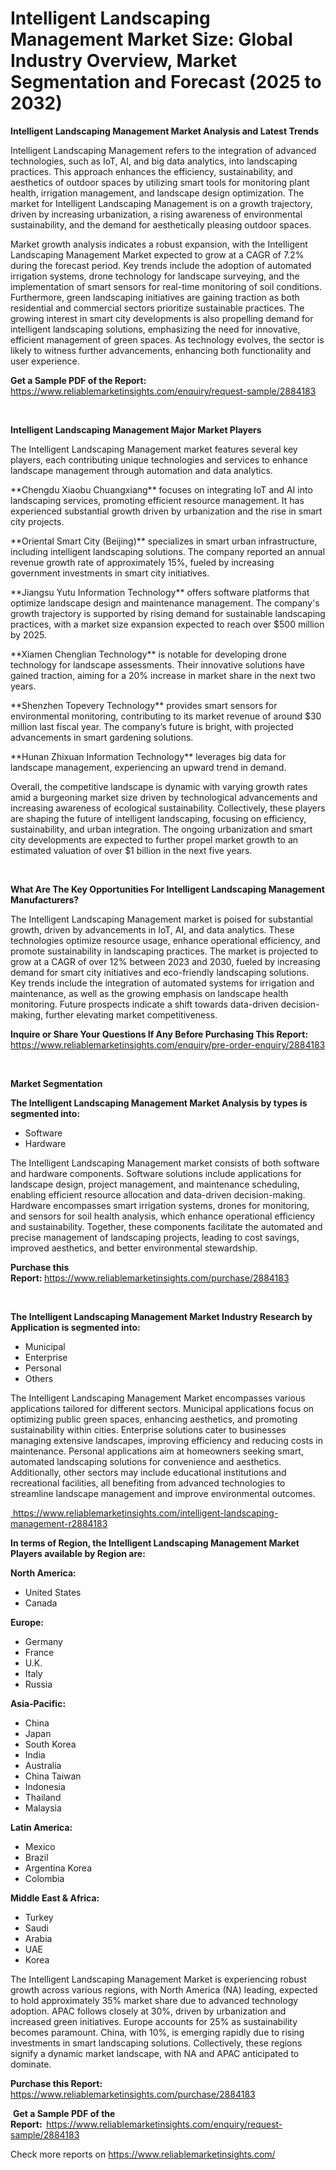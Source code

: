 <p><h1>Intelligent Landscaping Management Market Size: Global Industry Overview, Market Segmentation and Forecast (2025 to 2032)</h1></p><p><strong>Intelligent Landscaping Management Market Analysis and Latest Trends</strong></p>
<p><p>Intelligent Landscaping Management refers to the integration of advanced technologies, such as IoT, AI, and big data analytics, into landscaping practices. This approach enhances the efficiency, sustainability, and aesthetics of outdoor spaces by utilizing smart tools for monitoring plant health, irrigation management, and landscape design optimization. The market for Intelligent Landscaping Management is on a growth trajectory, driven by increasing urbanization, a rising awareness of environmental sustainability, and the demand for aesthetically pleasing outdoor spaces.</p><p>Market growth analysis indicates a robust expansion, with the Intelligent Landscaping Management Market expected to grow at a CAGR of 7.2% during the forecast period. Key trends include the adoption of automated irrigation systems, drone technology for landscape surveying, and the implementation of smart sensors for real-time monitoring of soil conditions. Furthermore, green landscaping initiatives are gaining traction as both residential and commercial sectors prioritize sustainable practices. The growing interest in smart city developments is also propelling demand for intelligent landscaping solutions, emphasizing the need for innovative, efficient management of green spaces. As technology evolves, the sector is likely to witness further advancements, enhancing both functionality and user experience.</p></p>
<p><strong>Get a Sample PDF of the Report:&nbsp;</strong> <a href="https://www.reliablemarketinsights.com/enquiry/request-sample/2884183?utm_campaign=3367&utm_medium=2&utm_source=Github&utm_content=ia&utm_term=13032025&utm_id=intelligent-landscaping-management">https://www.reliablemarketinsights.com/enquiry/request-sample/2884183</a></p>
<p>&nbsp;</p>
<p><strong>Intelligent Landscaping Management Major Market Players</strong></p>
<p><p>The Intelligent Landscaping Management market features several key players, each contributing unique technologies and services to enhance landscape management through automation and data analytics. </p><p>**Chengdu Xiaobu Chuangxiang** focuses on integrating IoT and AI into landscaping services, promoting efficient resource management. It has experienced substantial growth driven by urbanization and the rise in smart city projects.</p><p>**Oriental Smart City (Beijing)** specializes in smart urban infrastructure, including intelligent landscaping solutions. The company reported an annual revenue growth rate of approximately 15%, fueled by increasing government investments in smart city initiatives.</p><p>**Jiangsu Yutu Information Technology** offers software platforms that optimize landscape design and maintenance management. The company's growth trajectory is supported by rising demand for sustainable landscaping practices, with a market size expansion expected to reach over $500 million by 2025.</p><p>**Xiamen Chenglian Technology** is notable for developing drone technology for landscape assessments. Their innovative solutions have gained traction, aiming for a 20% increase in market share in the next two years.</p><p>**Shenzhen Topevery Technology** provides smart sensors for environmental monitoring, contributing to its market revenue of around $30 million last fiscal year. The company’s future is bright, with projected advancements in smart gardening solutions.</p><p>**Hunan Zhixuan Information Technology** leverages big data for landscape management, experiencing an upward trend in demand. </p><p>Overall, the competitive landscape is dynamic with varying growth rates amid a burgeoning market size driven by technological advancements and increasing awareness of ecological sustainability. Collectively, these players are shaping the future of intelligent landscaping, focusing on efficiency, sustainability, and urban integration. The ongoing urbanization and smart city developments are expected to further propel market growth to an estimated valuation of over $1 billion in the next five years.</p></p>
<p>&nbsp;</p>
<p><strong>What Are The Key Opportunities For Intelligent Landscaping Management Manufacturers?</strong></p>
<p><p>The Intelligent Landscaping Management market is poised for substantial growth, driven by advancements in IoT, AI, and data analytics. These technologies optimize resource usage, enhance operational efficiency, and promote sustainability in landscaping practices. The market is projected to grow at a CAGR of over 12% between 2023 and 2030, fueled by increasing demand for smart city initiatives and eco-friendly landscaping solutions. Key trends include the integration of automated systems for irrigation and maintenance, as well as the growing emphasis on landscape health monitoring. Future prospects indicate a shift towards data-driven decision-making, further elevating market competitiveness.</p></p>
<p><strong>Inquire or Share Your Questions If Any Before Purchasing This Report:</strong> <a href="https://www.reliablemarketinsights.com/enquiry/pre-order-enquiry/2884183?utm_campaign=3367&utm_medium=2&utm_source=Github&utm_content=ia&utm_term=13032025&utm_id=intelligent-landscaping-management">https://www.reliablemarketinsights.com/enquiry/pre-order-enquiry/2884183</a></p>
<p>&nbsp;</p>
<p><strong>Market Segmentation</strong></p>
<p><strong>The Intelligent Landscaping Management Market Analysis by types is segmented into:</strong></p>
<p><ul><li>Software</li><li>Hardware</li></ul></p>
<p><p>The Intelligent Landscaping Management market consists of both software and hardware components. Software solutions include applications for landscape design, project management, and maintenance scheduling, enabling efficient resource allocation and data-driven decision-making. Hardware encompasses smart irrigation systems, drones for monitoring, and sensors for soil health analysis, which enhance operational efficiency and sustainability. Together, these components facilitate the automated and precise management of landscaping projects, leading to cost savings, improved aesthetics, and better environmental stewardship.</p></p>
<p><strong>Purchase this Report:&nbsp;</strong><a href="https://www.reliablemarketinsights.com/purchase/2884183?utm_campaign=3367&utm_medium=2&utm_source=Github&utm_content=ia&utm_term=13032025&utm_id=intelligent-landscaping-management">https://www.reliablemarketinsights.com/purchase/2884183</a></p>
<p>&nbsp;</p>
<p><strong>The Intelligent Landscaping Management Market Industry Research by Application is segmented into:</strong></p>
<p><ul><li>Municipal</li><li>Enterprise</li><li>Personal</li><li>Others</li></ul></p>
<p><p>The Intelligent Landscaping Management Market encompasses various applications tailored for different sectors. Municipal applications focus on optimizing public green spaces, enhancing aesthetics, and promoting sustainability within cities. Enterprise solutions cater to businesses managing extensive landscapes, improving efficiency and reducing costs in maintenance. Personal applications aim at homeowners seeking smart, automated landscaping solutions for convenience and aesthetics. Additionally, other sectors may include educational institutions and recreational facilities, all benefiting from advanced technologies to streamline landscape management and improve environmental outcomes.</p></p>
<p><a href="https://www.reliablemarketinsights.com/intelligent-landscaping-management-r2884183?utm_campaign=3367&utm_medium=2&utm_source=Github&utm_content=ia&utm_term=13032025&utm_id=intelligent-landscaping-management">&nbsp;https://www.reliablemarketinsights.com/intelligent-landscaping-management-r2884183</a></p>
<p><strong>In terms of Region, the Intelligent Landscaping Management Market Players available by Region are:</strong></p>
<p>
    <p> <strong> North America: </strong>
        <ul>
            <li>United States</li>
            <li>Canada</li>
        </ul>
        </p> 
    <p> <strong> Europe: </strong>
        <ul>
            <li>Germany</li>
            <li>France</li>
            <li>U.K.</li>
            <li>Italy</li>
            <li>Russia</li>
        </ul>
        </p> 
    <p> <strong> Asia-Pacific: </strong>
        <ul>
            <li>China</li>
            <li>Japan</li>
            <li>South Korea</li>
            <li>India</li>
            <li>Australia</li>
            <li>China Taiwan</li>
            <li>Indonesia</li>
            <li>Thailand</li>
            <li>Malaysia</li>
        </ul>
        </p> 
    <p> <strong> Latin America: </strong>
        <ul>
            <li>Mexico</li>
            <li>Brazil</li>
            <li>Argentina Korea</li>
            <li>Colombia</li>
        </ul>
        </p> 
    <p> <strong> Middle East & Africa: </strong>
        <ul>
            <li>Turkey</li>
            <li>Saudi</li>
            <li>Arabia</li>
            <li>UAE</li>
            <li>Korea</li>
        </ul>
    </p>
    </p>
<p><p>The Intelligent Landscaping Management Market is experiencing robust growth across various regions, with North America (NA) leading, expected to hold approximately 35% market share due to advanced technology adoption. APAC follows closely at 30%, driven by urbanization and increased green initiatives. Europe accounts for 25% as sustainability becomes paramount. China, with 10%, is emerging rapidly due to rising investments in smart landscaping solutions. Collectively, these regions signify a dynamic market landscape, with NA and APAC anticipated to dominate.</p></p>
<p><strong>Purchase this Report: </strong><a href="https://www.reliablemarketinsights.com/purchase/2884183?utm_campaign=3367&utm_medium=2&utm_source=Github&utm_content=ia&utm_term=13032025&utm_id=intelligent-landscaping-management">https://www.reliablemarketinsights.com/purchase/2884183</a></p>
<p>&nbsp;<strong>Get a Sample PDF of the Report:&nbsp;&nbsp;</strong><a href="https://www.reliablemarketinsights.com/enquiry/request-sample/2884183?utm_campaign=3367&utm_medium=2&utm_source=Github&utm_content=ia&utm_term=13032025&utm_id=intelligent-landscaping-management">https://www.reliablemarketinsights.com/enquiry/request-sample/2884183</a></p>
<p><strong></strong></p>
<p>Check more reports on <a href="https://www.reliablemarketinsights.com/?utm_campaign=3367&utm_medium=2&utm_source=Github&utm_content=ia&utm_term=13032025&utm_id=intelligent-landscaping-management">https://www.reliablemarketinsights.com/</a></p>
